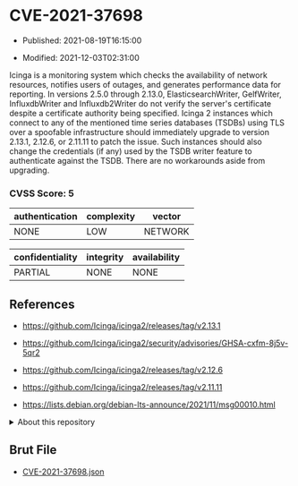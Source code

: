 # CVE-2021-37698

- Published: 2021-08-19T16:15:00

- Modified: 2021-12-03T02:31:00

Icinga is a monitoring system which checks the availability of network resources, notifies users of outages, and generates performance data for reporting. In versions 2.5.0 through 2.13.0, ElasticsearchWriter, GelfWriter, InfluxdbWriter and Influxdb2Writer do not verify the server's certificate despite a certificate authority being specified. Icinga 2 instances which connect to any of the mentioned time series databases (TSDBs) using TLS over a spoofable infrastructure should immediately upgrade to version 2.13.1, 2.12.6, or 2.11.11 to patch the issue. Such instances should also change the credentials (if any) used by the TSDB writer feature to authenticate against the TSDB. There are no workarounds aside from upgrading.

### CVSS Score: **5**

| authentication | complexity | vector |
| --- | --- | --- |
| NONE | LOW | NETWORK |

| confidentiality | integrity | availability |
| --- | --- | --- |
| PARTIAL | NONE | NONE |

## References

* https://github.com/Icinga/icinga2/releases/tag/v2.13.1

* https://github.com/Icinga/icinga2/security/advisories/GHSA-cxfm-8j5v-5qr2

* https://github.com/Icinga/icinga2/releases/tag/v2.12.6

* https://github.com/Icinga/icinga2/releases/tag/v2.11.11

* https://lists.debian.org/debian-lts-announce/2021/11/msg00010.html

<details>
<summary>About this repository</summary> 

  This repository is part of the project [Live Hack CVE](https://github.com/Live-Hack-CVE). Main website can be found [www.live-hack.org](https://www.live-hack.org) 
  
  Made by [Sn0wAlice](https://github.com/Sn0wAlice) for the people that care about security and need to have a feed of the latest CVEs. Hope you enjoy it, don't forget to star the repo and follow me on [Twitter](https://twitter.com/Sn0wAlice) and [Github](https://github.com/Sn0wAlice). And that is my [personnal website](https://www.alice-snow.me/)

  - [Home Page](https://github.com/Live-Hack-CVE)
  - [Framework](https://github.com/Live-Hack-CVE/cve-framework)
  - [CVE database](https://github.com/Live-Hack-CVE/full_database)
  - [Changelog](https://github.com/Live-Hack-CVE/Changelog)
</details>

## Brut File

* [CVE-2021-37698.json](https://raw.githubusercontent.com/Live-Hack-CVE/full_database/main/cves/2021/CVE-2021-37698.json)

